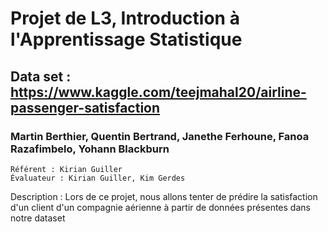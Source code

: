 # Projet de L3, Introduction à l'Apprentissage Statistique

## Data set : https://www.kaggle.com/teejmahal20/airline-passenger-satisfaction

### Martin Berthier, Quentin Bertrand, Janethe Ferhoune, Fanoa Razafimbelo, Yohann Blackburn
    Référent : Kirian Guiller
    Évaluateur : Kirian Guiller, Kim Gerdes
   
Description : Lors de ce projet, nous allons tenter de prédire la satisfaction d'un client d'un compagnie aérienne à partir de données présentes dans notre dataset
